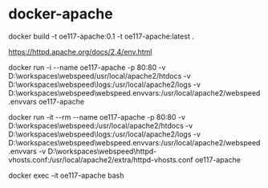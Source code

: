 # docker-apache

docker build -t oe117-apache:0.1 -t oe117-apache:latest .

<https://httpd.apache.org/docs/2.4/env.html>

docker run -i --name oe117-apache -p 80:80 -v D:\workspaces\webspeed/usr/local/apache2/htdocs -v D:\workspaces\webspeed\logs:/usr/local/apache2/logs -v D:\workspaces\webspeed\webspeed.envvars:/usr/local/apache2/webspeed.envvars oe117-apache

docker run -it --rm --name oe117-apache -p 80:80 -v D:\workspaces\webspeed:/usr/local/apache2/htdocs -v D:\workspaces\webspeed\logs:/usr/local/apache2/logs -v D:\workspaces\webspeed\webspeed.envvars:/usr/local/apache2/webspeed.envvars -v D:\workspaces\webspeed\httpd-vhosts.conf:/usr/local/apache2/extra/httpd-vhosts.conf oe117-apache

docker exec -it oe117-apache bash
